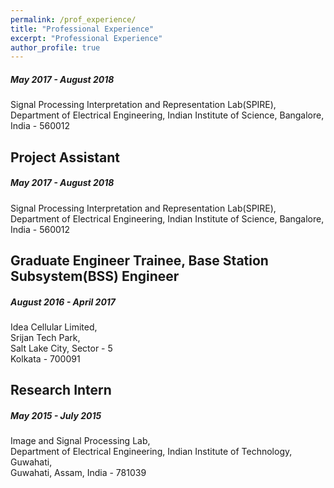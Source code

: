 ```yaml
---
permalink: /prof_experience/
title: "Professional Experience"
excerpt: "Professional Experience"
author_profile: true
---
```

##### May 2017 - August 2018 <br/>
Signal Processing Interpretation and Representation Lab(SPIRE),<br/>
Department of Electrical Engineering,
Indian Institute of Science, Bangalore, India - 560012

Project Assistant
---
##### May 2017 - August 2018 <br/>
Signal Processing Interpretation and Representation Lab(SPIRE),<br/>
Department of Electrical Engineering,
Indian Institute of Science, Bangalore, India - 560012

Graduate Engineer Trainee, Base Station Subsystem(BSS) Engineer
---
##### August 2016 - April 2017 <br/>
Idea Cellular Limited,<br/>
Srijan Tech Park,<br/>
Salt Lake City, Sector - 5<br/>
Kolkata - 700091

Research Intern 
---
##### May 2015 - July 2015 <br/>
Image and Signal Processing Lab,<br/>
Department of Electrical Engineering,
Indian Institute of Technology, Guwahati,<br/>
Guwahati, Assam, India - 781039
